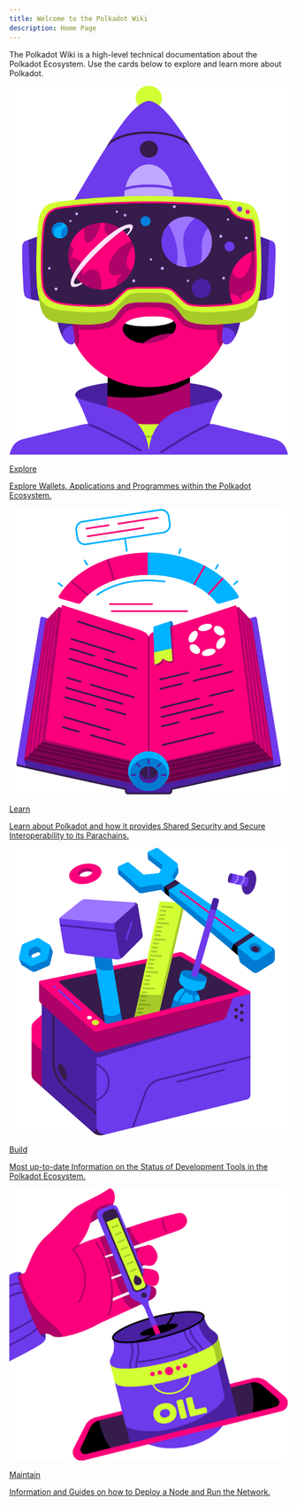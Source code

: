 ```yaml
---
title: Welcome to the Polkadot Wiki
description: Home Page
---
```


The Polkadot Wiki is a high-level technical documentation about the Polkadot Ecosystem. Use the cards below to explore and learn more about Polkadot.

<div class="row">
  <!-- Card 1 -->
  <a href="./general/getting-started" class="card-container" data-aos="fade-up" data-aos-delay="100">
    <img src="./assets/home/Explore.png" class="card-image" alt="Explore" />
    <p class="card-title title">Explore</p>
    <p class="card-description">
      Explore Wallets, Applications and Programmes within the Polkadot Ecosystem.
    </p>
  </a>

  <!-- Card 2 -->
  <a href="./learn" class="card-container" data-aos="fade-up" data-aos-delay="200">
    <img src="./assets/home/Learn.png" class="card-image" alt="Learn" />
    <p class="card-title title">Learn</p>
    <p class="card-description">
      Learn about Polkadot and how it provides Shared Security and Secure Interoperability to its Parachains.
    </p>
  </a>
</div>

<div class="row">
  <!-- Card 1 -->
  <a href="https://docs.polkadot.com/develop/" class="card-container" data-aos="fade-up" data-aos-delay="100">
    <img src="./assets/home/Build.png" class="card-image" alt="Explore" />
    <p class="card-title title">Build</p>
    <p class="card-description">
      Most up-to-date Information on the Status of Development Tools in the Polkadot Ecosystem.
    </p>
  </a>

  <!-- Card 2 -->
  <a href="https://docs.polkadot.com/infrastructure/" class="card-container" data-aos="fade-up" data-aos-delay="200">
    <img src="./assets/home/Maintain.png" class="card-image" alt="Learn" />
    <p class="card-title title">Maintain</p>
    <p class="card-description">
      Information and Guides on how to Deploy a Node and Run the Network.
    </p>
  </a>
</div>
